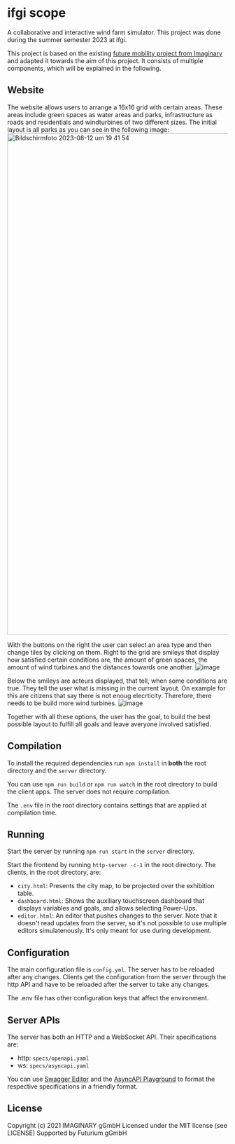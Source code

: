 # ifgi scope

A collaborative and interactive wind farm simulator. This project was done during the summer semester 2023 at ifgi.

This project is based on the existing [future mobility project from Imaginary ]([url](https://github.com/IMAGINARY/future-mobility)) and adapted it towards the aim of this project.
It consists of multiple components, which will be explained in the following.

## Website
The website allows users to arrange a 16x16 grid with certain areas. These areas include green spaces as water areas and parks, infrastructure as roads and residentials and windturbines of two different sizes. The initial layout is all parks as you can see in the following image:
<img width="1145" alt="Bildschirmfoto 2023-08-12 um 19 41 54" src="https://github.com/ifgiscope/wind-turbines/assets/61976072/7bf2aa67-74f1-4ab0-b20c-b83af037b83d">


With the buttons on the right the user can select an area type and then change tiles by clicking on them. Right to the grid are smileys that display how satisfied certain conditions are, the amount of green spaces, the amount of wind turbines and the distances towards one another. 
![image](https://github.com/ifgiscope/wind-turbines/assets/46593824/a94634a1-71ac-4406-a474-74ff8e88c408)

Below the smileys are acteurs displayed, that tell, when some conditions are true. They tell the user what is missing in the current layout. On example for this are citizens that say there is not enoug elecrticity. Therefore, there needs to be build more wind turbines. 
![image](https://github.com/ifgiscope/wind-turbines/assets/46593824/6039f364-5388-416a-9d72-7594a5a0a240)

Together with all these options, the user has the goal, to build the best possible layout to fulfill all goals and leave averyone involved satisfied.


## Compilation

To install the required dependencies run `npm install` in **both** the root directory and the
`server` directory.

You can use `npm run build` or `npm run watch` in the root directory to build the client apps. The
server does not require compilation.

The `.env` file in the root directory contains settings that are applied at compilation time.

## Running

Start the server by running `npm run start` in the `server` directory.

Start the frontend by running `http-server -c-1` in the root directory.
The clients, in the root directory, are:

- `city.html`: Presents the city map, to be projected over the exhibition table.
- `dashboard.html`: Shows the auxiliary touchscreen dashboard that displays variables and goals,
  and allows selecting Power-Ups.
- `editor.html`: An editor that pushes changes to the server. Note that it doesn't read updates from
  the server, so it's not possible to use multiple editors simulatenously. It's only meant for
  use during development.

## Configuration

The main configuration file is `config.yml`. The server has to be reloaded after any changes.
Clients get the configuration from the server through the http API and have to be reloaded after
the server to take any changes.

The .env file has other configuration keys that affect the environment.

## Server APIs

The server has both an HTTP and a WebSocket API. Their specifications are:

- http: `specs/openapi.yaml`
- ws: `specs/asyncapi.yaml`

You can use [Swagger Editor](https://editor.swagger.io/) and the
[AsyncAPI Playground](https://playground.asyncapi.io/) to format the respective specifications in
a friendly format.

## License

Copyright (c) 2021 IMAGINARY gGmbH
Licensed under the MIT license (see LICENSE)
Supported by Futurium gGmbH
